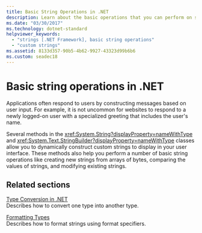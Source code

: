 ```yaml
---
title: Basic String Operations in .NET
description: Learn about the basic operations that you can perform on strings.
ms.date: "03/30/2017"
ms.technology: dotnet-standard
helpviewer_keywords: 
  - "strings [.NET Framework], basic string operations"
  - "custom strings"
ms.assetid: 8133d357-90b5-4b62-9927-43323d99b6b6
ms.custom: seadec18
---
```

# Basic string operations in .NET

Applications often respond to users by constructing messages based on user input. For example, it is not uncommon for websites to respond to a newly logged-on user with a specialized greeting that includes the user's name.

Several methods in the <xref:System.String?displayProperty=nameWithType> and <xref:System.Text.StringBuilder?displayProperty=nameWithType> classes allow you to dynamically construct custom strings to display in your user interface. These methods also help you perform a number of basic string operations like creating new strings from arrays of bytes, comparing the values of strings, and modifying existing strings.

## Related sections

[Type Conversion in .NET](type-conversion.md)\
Describes how to convert one type into another type.  

[Formatting Types](formatting-types.md)\
Describes how to format strings using format specifiers.
